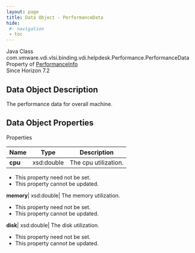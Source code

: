 ```yaml
---
layout: page
title: Data Object - PerformanceData
hide:
 #- navigation
 - toc
---
```






Java Class
    com.vmware.vdi.vlsi.binding.vdi.helpdesk.Performance.PerformanceData  
Property of
     [PerformanceInfo](vdi.helpdesk.Performance.PerformanceInfo.md#field_detail)  
Since 
    Horizon 7.2

## Data Object Description 

The performance data for overall machine. 

## Data Object Properties

Properties

Name |  Type |  Description   
---|---|---  
**cpu**|  xsd:double|  The cpu utilization.   


 * This property need not be set.
 * This property cannot be updated.

  
**memory**|  xsd:double|  The memory utilization.   


 * This property need not be set.
 * This property cannot be updated.

  
**disk**|  xsd:double|  The disk utilization.   


 * This property need not be set.
 * This property cannot be updated.

  
  

  

